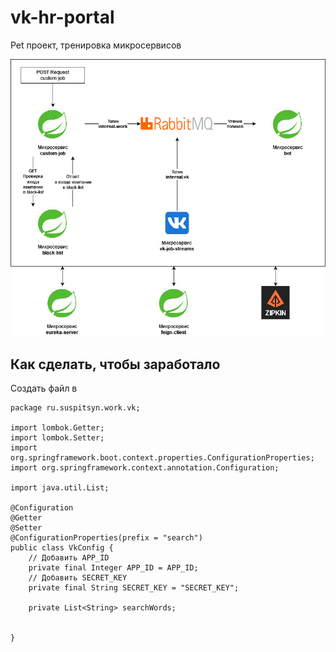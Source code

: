 # vk-hr-portal
Pet проект, тренировка микросервисов

![Схема](https://github.com/konstantin-suspitsyn/vk-hr-portal/blob/main/assets/vk_microservices.drawio.png)


## Как сделать, чтобы заработало
Создать файл в 
```
package ru.suspitsyn.work.vk;

import lombok.Getter;
import lombok.Setter;
import org.springframework.boot.context.properties.ConfigurationProperties;
import org.springframework.context.annotation.Configuration;

import java.util.List;

@Configuration
@Getter
@Setter
@ConfigurationProperties(prefix = "search")
public class VkConfig {
    // Добавить APP_ID
    private final Integer APP_ID = APP_ID;
    // Добавить SECRET_KEY
    private final String SECRET_KEY = "SECRET_KEY";

    private List<String> searchWords;


}
```
